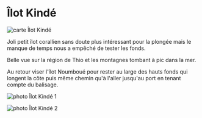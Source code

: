 # Îlot Kindé

![carte Îlot Kindé](/images/IlotKinde.jpg)

Joli petit îlot corallien sans doute plus intéressant pour la plongée mais le manque de temps nous a empêché de tester les fonds.

Belle vue sur la région de Thio et les montagnes tombant à pic dans la mer.

Au retour viser l'îlot Noumboué pour rester au large des hauts fonds qui longent la côte puis même chemin qu'à l'aller jusqu'au port en tenant compte du balisage.

![photo Îlot Kindé 1](/photos/IlotKinde1.jpg)

![photo Îlot Kindé 2](/photos/IlotKinde2.jpg)
